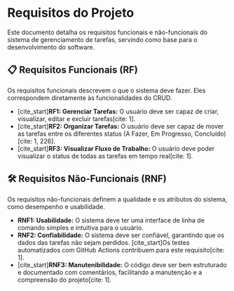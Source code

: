 # Requisitos do Projeto

Este documento detalha os requisitos funcionais e não-funcionais do sistema de gerenciamento de tarefas, servindo como base para o desenvolvimento do software.

## 📋 Requisitos Funcionais (RF)

Os requisitos funcionais descrevem o que o sistema deve fazer. Eles correspondem diretamente às funcionalidades do CRUD.

* [cite_start]**RF1: Gerenciar Tarefas:** O usuário deve ser capaz de criar, visualizar, editar e excluir tarefas[cite: 1].
* [cite_start]**RF2: Organizar Tarefas:** O usuário deve ser capaz de mover as tarefas entre os diferentes status (A Fazer, Em Progresso, Concluído)[cite: 1, 226].
* [cite_start]**RF3: Visualizar Fluxo de Trabalho:** O usuário deve poder visualizar o status de todas as tarefas em tempo real[cite: 1].

## 🛠️ Requisitos Não-Funcionais (RNF)

Os requisitos não-funcionais definem a qualidade e os atributos do sistema, como desempenho e usabilidade.

* **RNF1: Usabilidade:** O sistema deve ter uma interface de linha de comando simples e intuitiva para o usuário.
* **RNF2: Confiabilidade:** O sistema deve ser confiável, garantindo que os dados das tarefas não sejam perdidos. [cite_start]Os testes automatizados com GitHub Actions contribuem para este requisito[cite: 1].
* [cite_start]**RNF3: Manutenibilidade:** O código deve ser bem estruturado e documentado com comentários, facilitando a manutenção e a compreensão do projeto[cite: 1].